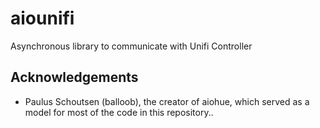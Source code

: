 # aiounifi

Asynchronous library to communicate with Unifi Controller

## Acknowledgements

- Paulus Schoutsen (balloob), the creator of aiohue, which served as a model for most of the code in this repository..
